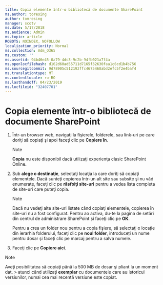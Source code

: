 ```yaml
---
title: Copia elemente într-o bibliotecă de documente SharePoint
ms.author: toresing
author: tomresing
manager: scotv
ms.date: 5/17/2018
ms.audience: Admin
ms.topic: article
ROBOTS: NOINDEX, NOFOLLOW
localization_priority: Normal
ms.collection: Adm_O365
ms.custom: ''
ms.assetid: 94b46e45-0a79-4dc3-9c2b-94fb021a7f4a
ms.openlocfilehash: d162d60ad55711d7165f32630faa1c6cd1b4b756
ms.sourcegitcommit: 9d78905c512192ffc4675468abd2efc5f2e4baf4
ms.translationtype: MT
ms.contentlocale: ro-RO
ms.lasthandoff: 04/23/2019
ms.locfileid: "32407701"
---
```

# <a name="copy-items-in-a-sharepoint-document-library"></a>Copia elemente într-o bibliotecă de documente SharePoint

1. Într-un browser web, navigaţi la fişierele, folderele, sau link-uri pe care doriţi să copiaţi şi apoi faceţi clic pe **Copiere în**.
    
    > [!NOTE]
    > **Copia** nu este disponibil dacă utilizaţi experienţa clasic SharePoint Online. 
  
2. Sub **alege o destinaţie**, selectaţi locaţia la care doriţi să copiaţi elementele. Dacă sunteţi copierea într-un alt site sau subsite şi nu văd enumerate, faceţi clic pe **răsfoiţi site-uri** pentru a vedea lista completa de site-uri care puteţi copia. 
    
    > [!NOTE]
    > Dacă nu vedeţi alte site-uri listate când copiaţi elementele, copierea în site-uri nu a fost configurat. Pentru ao activa, du-te la pagina de setări din centrul de administrare SharePoint şi faceţi clic pe **OK**. 
  
    Pentru a crea un folder nou pentru a copia fişiere, să selectaţi o locaţie din ierarhia folderului, faceţi clic pe **noul folder**, introduceți un nume pentru dosar şi faceţi clic pe marcaj pentru a salva numele.
    
3. Faceţi clic pe **Copiere aici**.
    
> [!NOTE]
>  Aveţi posibilitatea să copiaţi până la 500 MB de dosar şi pliant la un moment dat. > atunci când utilizaţi **exemplar** cu documentele care au Istoricul versiunilor, numai cea mai recentă versiune este copiat. 
  

